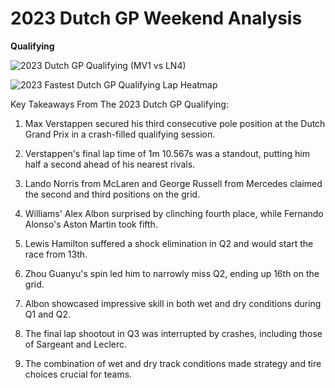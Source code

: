 # 2023 Dutch GP Weekend Analysis

**Qualifying**

![2023 Dutch GP Qualifying (MV1 vs LN4)](https://github.com/imranaqell/Formula-1-2023/assets/93969104/27129f3f-3531-4268-b4a7-d7818bc7198c)

![2023 Fastest Dutch GP Qualifying Lap Heatmap](https://github.com/imranaqell/Formula-1-2023/assets/93969104/f26244d5-6f69-459d-976b-244e120cb7f3)

Key Takeaways From The 2023 Dutch GP Qualifying:

1. Max Verstappen secured his third consecutive pole position at the Dutch Grand Prix in a crash-filled qualifying session.

2. Verstappen's final lap time of 1m 10.567s was a standout, putting him half a second ahead of his nearest rivals.

3. Lando Norris from McLaren and George Russell from Mercedes claimed the second and third positions on the grid.

4. Williams' Alex Albon surprised by clinching fourth place, while Fernando Alonso's Aston Martin took fifth.

5. Lewis Hamilton suffered a shock elimination in Q2 and would start the race from 13th.

6. Zhou Guanyu's spin led him to narrowly miss Q2, ending up 16th on the grid.

7. Albon showcased impressive skill in both wet and dry conditions during Q1 and Q2.

8. The final lap shootout in Q3 was interrupted by crashes, including those of Sargeant and Leclerc.

9. The combination of wet and dry track conditions made strategy and tire choices crucial for teams.
